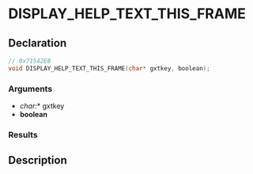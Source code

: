 # DISPLAY_HELP_TEXT_THIS_FRAME

## Declaration
```cpp
// 0x71542EB
void DISPLAY_HELP_TEXT_THIS_FRAME(char* gxtkey, boolean);
```

### Arguments
- **char*:** gxtkey
- **boolean**

### Results

## Description
